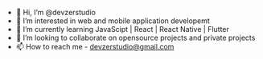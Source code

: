 - 👋 Hi, I’m @devzerstudio
- 👀 I’m interested in web and mobile application developemt
- 🌱 I’m currently learning JavaScipt | React | React Native | Flutter
- 💞️ I’m looking to collaborate on opensource projects and private projects
- 📫 How to reach me - devzerstudio@gmail.com

<!---
devzerstudio/devzerstudio is a ✨ special ✨ repository because its `README.md` (this file) appears on your GitHub profile.
You can click the Preview link to take a look at your changes.
--->
